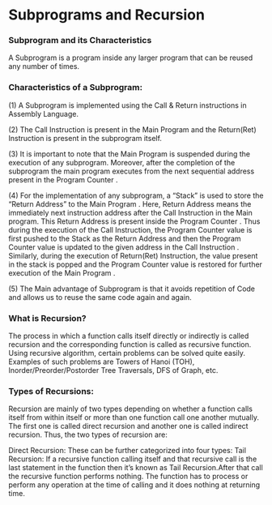 # Subprograms and Recursion
### Subprogram and its Characteristics
A Subprogram is a program inside any larger program that can be reused any number of times.
### Characteristics of a Subprogram:
(1) A Subprogram is implemented using the Call & Return instructions in Assembly Language.

(2) The Call Instruction is present in the Main Program and the Return(Ret) Instruction is present in the subprogram itself.


(3) It is important to note that the Main Program is suspended during the execution of any subprogram. Moreover, after the completion of the subprogram the main program executes from the next sequential address present in the Program Counter .


(4) For the implementation of any subprogram, a “Stack” is used to store the “Return Address” to the Main Program . Here, Return Address means the immediately next instruction address after the Call Instruction in the Main program. This Return Address is present inside the Program Counter . Thus during the execution of the Call Instruction, the Program Counter value is first pushed to the Stack as the Return Address and then the Program Counter value is updated to the given address in the Call Instruction . Similarly, during the execution of Return(Ret) Instruction, the value present in the stack is popped and the Program Counter value is restored for further execution of the Main Program .


(5) The Main advantage of Subprogram is that it avoids repetition of Code and allows us to reuse the same code again and again.

### What is Recursion?
The process in which a function calls itself directly or indirectly is called recursion and the corresponding function is called as recursive function. Using recursive algorithm, certain problems can be solved quite easily. Examples of such problems are Towers of Hanoi (TOH), Inorder/Preorder/Postorder Tree Traversals, DFS of Graph, etc.

### Types of Recursions:
Recursion are mainly of two types depending on whether a function calls itself from within itself or more than one function call one another mutually. The first one is called direct recursion and another one is called indirect recursion. Thus, the two types of recursion are:


Direct Recursion: These can be further categorized into four types:
Tail Recursion: If a recursive function calling itself and that recursive call is the last statement in the function then it’s known as Tail Recursion.After that call the recursive function performs nothing. The function has to process or perform any operation at the time of calling and it does nothing at returning time.


